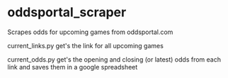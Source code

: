 # oddsportal_scraper

Scrapes odds for upcoming games from oddsportal.com

current_links.py get's the link for all upcoming games

current_odds.py get's the opening and closing (or latest) odds from each link and saves them in a google spreadsheet
